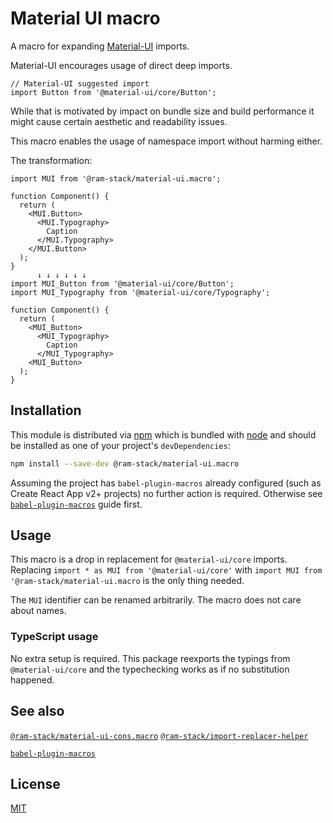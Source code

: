 # Material UI macro

A macro for expanding [Material-UI](https://github.com/mui-org/material-ui) imports. 

Material-UI encourages usage of direct deep imports.

```es6
// Material-UI suggested import
import Button from '@material-ui/core/Button';
```

While that is motivated by impact on bundle size and build performance it might cause certain aesthetic and readability issues.

This macro enables the usage of namespace import without harming either.

The transformation:

```es6
import MUI from '@ram-stack/material-ui.macro';

function Component() {
  return (
    <MUI.Button>
      <MUI.Typography>
        Caption
      </MUI.Typography>
    </MUI.Button>
  );
}
      ↓ ↓ ↓ ↓ ↓ ↓
import MUI_Button from '@material-ui/core/Button';
import MUI_Typography from '@material-ui/core/Typography';

function Component() {
  return (
    <MUI_Button>
      <MUI_Typography>
        Caption
      </MUI_Typography>
    <MUI_Button>
  );
}
```

## Installation

This module is distributed via [npm](https://www.npmjs.com/) which is bundled with [node](https://nodejs.org/) and
should be installed as one of your project's `devDependencies`:

```bash
npm install --save-dev @ram-stack/material-ui.macro
```

Assuming the project has `babel-plugin-macros` already configured (such as Create React App v2+ projects) no further action is required.
Otherwise see [`babel-plugin-macros`](https://github.com/kentcdodds/babel-plugin-macros) guide first.

## Usage 

This macro is a drop in replacement for `@material-ui/core` imports.
Replacing `import * as MUI from '@material-ui/core'` with `import MUI from '@ram-stack/material-ui.macro` is the only thing needed.

The `MUI` identifier can be renamed arbitrarily. The macro does not care about names.

### TypeScript usage

No extra setup is required. This package reexports the typings from `@material-ui/core` and the typechecking works as if no substitution happened. 

## See also

[`@ram-stack/material-ui-cons.macro`](../material-ui-icons.macro/README.md)
[`@ram-stack/import-replacer-helper`](../import-replacer-helper/README.md)

[`babel-plugin-macros`](https://github.com/kentcdodds/babel-plugin-macros)

## License

[MIT](LICENSE)

